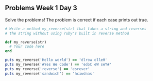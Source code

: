 ## Problems Week 1 Day 3

Solve the problems! The problem is correct if each case prints out true.

```ruby
# Write a method my_reverse(str) that takes a string and reverses
# the string without using ruby's built in reverse method

def my_reverse(str)
  # Your code here
end

puts my_reverse('Hello world') == 'dlrow olleH'
puts my_reverse('#Yes We Code') == 'edoC eW seY#'
puts my_reverse('reverse') == 'esrever'
puts my_reverse('sandwich') == 'hciwdnas'
```
